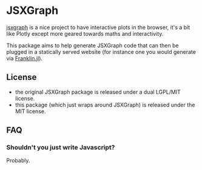 # JSXGraph

[jsxgraph](https://github.com/jsxgraph/jsxgraph) is a nice project to have interactive plots in the browser, it's a bit like Plotly except more geared towards maths and interactivity.

This package aims to help generate JSXGraph code that can then be plugged in a statically served website (for instance one you would generate via [Franklin.jl](https://github.com/tlienart/Franklin.jl)).

## License

* the original JSXGraph package is released under a dual LGPL/MIT license.
* this package (which just wraps around JSXGraph) is released under the MIT license.

## FAQ

### Shouldn't you just write Javascript?

Probably.
